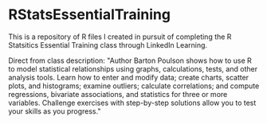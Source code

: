 # RStatsEssentialTraining

This is a repository of R files I created in pursuit of completing the R Statsitics Essential Training class through LinkedIn Learning.

Direct from class description:
"Author Barton Poulson shows how to use R to model statistical relationships using graphs, calculations, tests, and other analysis tools. Learn how to enter and modify data; create charts, scatter plots, and histograms; examine outliers; calculate correlations; and compute regressions, bivariate associations, and statistics for three or more variables. Challenge exercises with step-by-step solutions allow you to test your skills as you progress."
